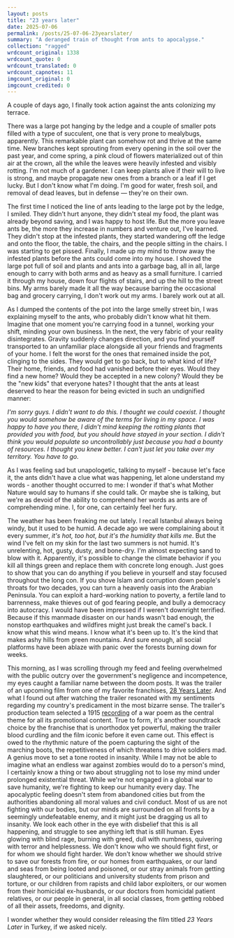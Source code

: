 ```yaml
---
layout: posts
title: "23 years later"
date: 2025-07-06
permalink: /posts/25-07-06-23yearslater/
summary: "A deranged train of thought from ants to apocalypse."
collection: "ragged"
wrdcount_original: 1338
wrdcount_quote: 0
wrdcount_translated: 0
wrdcount_capnotes: 11
imgcount_original: 0
imgcount_credited: 0
---
```

A couple of days ago, I finally took action against the ants colonizing my terrace.

There was a large pot hanging by the ledge and a couple of smaller pots filled with a type of succulent, one that is very prone to mealybugs, apparently. This remarkable plant can somehow rot and thrive at the same time. New branches kept sprouting from every opening in the soil over the past year, and come spring, a pink cloud of flowers materialized out of thin air at the crown, all the while the leaves were heavily infested and visibly rotting. I'm not much of a gardener. I can keep plants alive if their will to live is strong, and maybe propagate new ones from a branch or a leaf if I get lucky. But I don't know what I'm doing. I'm good for water, fresh soil, and removal of dead leaves, but in defense — they're on their own.

The first time I noticed the line of ants leading to the large pot by the ledge, I smiled. They didn't hurt anyone, they didn't steal my food, the plant was already beyond saving, and I was happy to host life. But the more you leave ants be, the more they increase in numbers and venture out, I've learned. They didn't stop at the infested plants, they started wandering off the ledge and onto the floor, the table, the chairs, and the people sitting in the chairs. I was starting to get pissed. Finally, I made up my mind to throw away the infested plants before the ants could come into my house. I shoved the large pot full of soil and plants and ants into a garbage bag, all in all, large enough to carry with both arms and as heavy as a small furniture. I carried it through my house, down four flights of stairs, and up the hill to the street bins. My arms barely made it all the way because barring the occasional bag and grocery carrying, I don't work out my arms. I barely work out at all.

As I dumped the contents of the pot into the large smelly street bin, I was explaining myself to the ants, who probably didn't know what hit them. Imagine that one moment you're carrying food in a tunnel, working your shift, minding your own business. In the next, the very fabric of your reality disintegrates. Gravity suddenly changes direction, and you find yourself transported to an unfamiliar place alongside all your friends and fragments of your home. I felt the worst for the ones that remained inside the pot, clinging to the sides. They would get to go back, but to what kind of life? Their home, friends, and food had vanished before their eyes. Would they find a new home? Would they be accepted in a new colony? Would they be the "new kids" that everyone hates? I thought that the ants at least deserved to hear the reason for being evicted in such an undignified manner:

<div class="left-line">
<em>I'm sorry guys. I didn't want to do this. I thought we could coexist. I thought you would somehow be aware of the terms for living in my space. I was happy to have you there, I didn't mind keeping the rotting plants that provided you with food, but you should have stayed in your section. I didn't think you would populate so uncontrollably just because you had a bounty of resources. I thought you knew better. I can't just let you take over my territory. You have to go.</em>
</div>

As I was feeling sad but unapologetic, talking to myself - because let's face it, the ants didn't have a clue what was happening, let alone understand my words - another thought occurred to me: I wonder if that's what Mother Nature would say to humans if she could talk. Or maybe she is talking, but we're as devoid of the ability to comprehend her words as ants are of comprehending mine. I, for one, can certainly feel her fury.

The weather has been freaking me out lately. I recall Istanbul always being windy, but it used to be humid. A decade ago we were complaining about it every summer, *it's hot, too hot, but it's the humidity that kills me*. But the wind I've felt on my skin for the last two summers is not humid. It's unrelenting, hot, gusty, dusty, and bone-dry. I'm almost expecting sand to blow with it. Apparently, it's possible to change the climate behavior if you kill all things green and replace them with concrete long enough. Just goes to show that you can do anything if you believe in yourself and stay focused throughout the long con. If you shove Islam and corruption down people's throats for two decades, you can turn a heavenly oasis into the Arabian Peninsula. You can exploit a hard-working nation to poverty, a fertile land to barrenness, make thieves out of god fearing people, and bully a democracy into autocracy. I would have been impressed if I weren't downright terrified. Because if this manmade disaster on our hands wasn't bad enough, the nonstop earthquakes and wildfires might just break the camel's back. I know what this wind means. I know what it's been up to. It's the kind that makes ashy hills from green mountains. And sure enough, all social platforms have been ablaze with panic over the forests burning down for weeks.

This morning, as I was scrolling through my feed and feeling overwhelmed with the public outcry over the government's negligence and incompetence, my eyes caught a familiar name between the doom posts. It was the trailer of an upcoming film from one of my favorite franchises, [28 Years Later](https://www.imdb.com/title/tt10548174/). And what I found out after watching the trailer resonated with my sentiments regarding my country's predicament in the most bizarre sense. The trailer's production team selected a 1915 [recording](https://youtu.be/RNZ5qylG3qk?si=57FB_6gvuUIc1wxK) of a <span class="annotated" data-note="“Boots” by Rudyard Kipling, first published in The Five Nations, 1903.">war poem</span> as the central theme for all its promotional content. True to form, it's another soundtrack choice by the franchise that is unorthodox yet powerful, making the trailer blood curdling and the film iconic before it even came out. This effect is owed to the rhythmic nature of the poem capturing the sight of the marching boots, the repetitiveness of which threatens to drive soldiers mad. A genius move to set a tone rooted in insanity. While I may not be able to imagine what an endless war against zombies would do to a person's mind, I certainly know a thing or two about struggling not to lose my mind under prolonged existential threat. While we're not engaged in a global war to save humanity, we're fighting to keep our humanity every day. The apocalyptic feeling doesn't stem from abandoned cities but from the authorities abandoning all moral values and civil conduct. Most of us are not fighting with our bodies, but our minds are surrounded on all fronts by a seemingly undefeatable enemy, and it might just be dragging us all to insanity. We look each other in the eye with disbelief that this is all happening, and struggle to see anything left that is still human. Eyes glowing with blind rage, burning with greed, dull with numbness, quivering with terror and helplessness. We don't know who we should fight first, or for whom we should fight harder. We don't know whether we should strive to save our forests from fire, or our homes from earthquakes, or our land and seas from being looted and poisoned, or our stray animals from getting slaughtered, or our politicians and university students from prison and torture, or our children from rapists and child labor exploiters, or our women from their homicidal ex-husbands, or our doctors from homicidal patient relatives, or our people in general, in all social classes, from getting robbed of all their assets, freedoms, and dignity.

I wonder whether they would consider releasing the film titled *23 Years Later* in Turkey, if we asked nicely.
